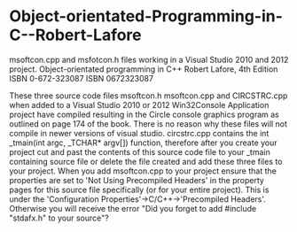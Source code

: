 # Object-orientated-Programming-in-C--Robert-Lafore
msoftcon.cpp and msfotcon.h files working in a Visual Studio 2010 and 2012 project. 
Object-orientated programming in C++ Robert Lafore, 4th Edition ISBN 0-672-323087 ISBN 0672323087

These three source code files msoftcon.h msoftcon.cpp and CIRCSTRC.cpp when added to a Visual Studio 2010 or 2012 Win32Console
Application project have compiled resulting in the Circle console graphics program as outlined on page 174 of the book. 
There is no reason why these files will not compile in newer versions of visual studio. circstrc.cpp contains the
int _tmain(int argc, _TCHAR* argv[]) function, therefore after you create your project cut and past the contents of this source code
file to your _tmain containing source file or delete the file created and add these three files to your project. When you add msoftcon.cpp
to your project ensure that the properties are set to 'Not Using Precompiled Headers' in the property pages for this source file
specifically (or for your entire project). This is under the 'Configuration Properties'->C/C++->'Precompiled Headers'.
Otherwise you will receive the error "Did you forget to add #include "stdafx.h" to your source"?
